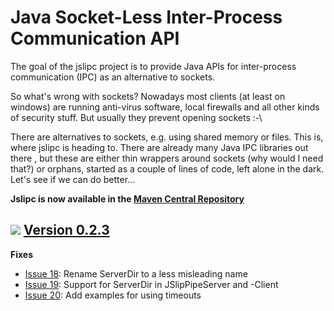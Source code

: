 # Java Socket-Less Inter-Process Communication API #
The goal of the jslipc project is to provide Java APIs for inter-process communication (IPC) as an alternative to sockets.

So what's wrong with sockets? Nowadays most clients (at least on windows) are running anti-virus software, local firewalls and all other kinds of security stuff. But usually they prevent opening sockets :-\

There are alternatives to sockets, e.g. using shared memory or files. This is, where jslipc is heading to. There are already many Java IPC libraries out there , but these are either thin wrappers around sockets (why would I need that?) or orphans, started as a couple of lines of code, left alone in the dark. Let's see if we can do better...

**Jslipc is now available in the [Maven Central Repository](http://search.maven.org/#search%7Cga%7C1%7Cjslipc)**
<br />
## [![](https://ssl.gstatic.com/codesite/ph/images/dl_arrow.gif)](https://code.google.com/p/jslipc/wiki/Downloads#Version_0.2.3) [Version 0.2.3](Downloads#Version_0.2.3.md) ##

**Fixes**
  * [Issue 18](https://code.google.com/p/jslipc/issues/detail?id=18): Rename ServerDir to a less misleading name
  * [Issue 19](https://code.google.com/p/jslipc/issues/detail?id=19): Support for ServerDir in JSlipPipeServer and -Client
  * [Issue 20](https://code.google.com/p/jslipc/issues/detail?id=20): Add examples for using timeouts

